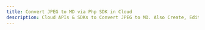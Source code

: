 ---title: Convert JPEG to MD via Php SDK in Clouddescription: Cloud APIs & SDKs to Convert JPEG to MD. Also Create, Edit & Render Microsoft Word & OpenOffice documents in the Cloud.---